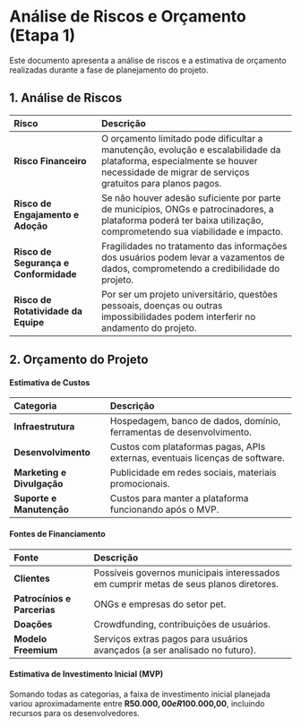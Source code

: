 # Análise de Riscos e Orçamento (Etapa 1)

Este documento apresenta a análise de riscos e a estimativa de orçamento realizadas durante a fase de planejamento do projeto.

## 1. Análise de Riscos

| Risco | Descrição |
| :--- | :--- |
| **Risco Financeiro** | O orçamento limitado pode dificultar a manutenção, evolução e escalabilidade da plataforma, especialmente se houver necessidade de migrar de serviços gratuitos para planos pagos. |
| **Risco de Engajamento e Adoção** | Se não houver adesão suficiente por parte de municípios, ONGs e patrocinadores, a plataforma poderá ter baixa utilização, comprometendo sua viabilidade e impacto. |
| **Risco de Segurança e Conformidade** | Fragilidades no tratamento das informações dos usuários podem levar a vazamentos de dados, comprometendo a credibilidade do projeto. |
| **Risco de Rotatividade da Equipe**| Por ser um projeto universitário, questões pessoais, doenças ou outras impossibilidades podem interferir no andamento do projeto. |

## 2. Orçamento do Projeto

#### Estimativa de Custos

| Categoria | Descrição |
| :--- | :--- |
| **Infraestrutura** | Hospedagem, banco de dados, domínio, ferramentas de desenvolvimento. |
| **Desenvolvimento** | Custos com plataformas pagas, APIs externas, eventuais licenças de software. |
| **Marketing e Divulgação** | Publicidade em redes sociais, materiais promocionais. |
| **Suporte e Manutenção** | Custos para manter a plataforma funcionando após o MVP. |

#### Fontes de Financiamento

| Fonte | Descrição |
| :--- | :--- |
| **Clientes** | Possíveis governos municipais interessados em cumprir metas de seus planos diretores. |
| **Patrocínios e Parcerias** | ONGs e empresas do setor pet. |
| **Doações** | Crowdfunding, contribuições de usuários. |
| **Modelo Freemium** | Serviços extras pagos para usuários avançados (a ser analisado no futuro). |

#### Estimativa de Investimento Inicial (MVP)
Somando todas as categorias, a faixa de investimento inicial planejada variou aproximadamente entre **R$50.000,00 e R$100.000,00**, incluindo recursos para os desenvolvedores.